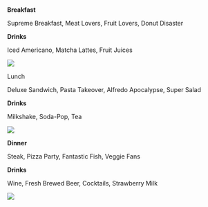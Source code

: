 <html>
  <body>
    <title> Kylie's Kafe! </title>
  <br> 
    <div>
<p style="color" #fcb103; padding: 20px; border-style:solid; border-width: 5px; margin:20px ><strong>Breakfast</strong></p>
    <p> Supreme Breakfast,
    Meat Lovers, Fruit Lovers, Donut Disaster</p>
<p><strong>Drinks</strong></p> </div>
<p>Iced Americano, Matcha Lattes, Fruit Juices</p>
    <img src= https://www.freepik.com/free-photo/iced-cola-tall-glass_1025512.htm#queryice%20americano&position0&from_viewkeyword&trackais&uuidc7b01a13-74a6-4e21-ae79-9dab824bef4b> </div>
   <div> 
<p style="color" #03fc84; padding: 20px; border-style:solid; border-width:5px; margin:20px<strong>Lunch</strong></p> 
<p>Deluxe Sandwich, Pasta Takeover, Alfredo Apocalypse, Super Salad</p>
<p><strong>Drinks</strong></p>
<p>Milkshake, Soda-Pop, Tea</p> 
   <img src= https://www.istockphoto.com/photo/healthy-fresh-green-salad-plate-shot-from-above-on-white-background-gm1377974988-442634462?utm_sourcepixabay&utm_mediumaffiliate&utm_campaignSRP_image_sponsored&utm_contenthttps%3A%2F%2Fpixabay.com%2Fimages%2Fsearch%2Fsalad%2F&utm_termsalad</div>
<div>
<p style="color" #8b2ad1; padding: 20px; border-style:solid; border-width:5px margin:20px><strong>Dinner</strong></p>
<p>Steak, Pizza Party, Fantastic Fish, Veggie Fans </p>
<p><strong>Drinks</strong></p>
<p>Wine, Fresh Brewed Beer, Cocktails, Strawberry Milk</p> </div>
     <img src=https://pixabay.com/photos/wine-splash-glass-red-alcohol-1543170/>
  </body>
</html>
